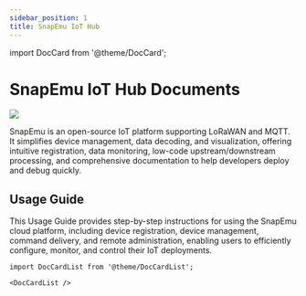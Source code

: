 ```yaml
---
sidebar_position: 1
title: SnapEmu IoT Hub
---
```


import DocCard from '@theme/DocCard';

# SnapEmu IoT Hub Documents




![](/img/main-img/5.png)

SnapEmu is an open-source IoT platform supporting LoRaWAN and MQTT. It simplifies device management, data decoding, and visualization, offering intuitive registration, data monitoring, low-code upstream/downstream processing, and comprehensive documentation to help developers deploy and debug quickly.

## Usage Guide

This Usage Guide provides step-by-step instructions for using the SnapEmu cloud platform, including device registration, device management, command delivery, and remote administration, enabling users to efficiently configure, monitor, and control their IoT deployments.

```mdx-code-block
import DocCardList from '@theme/DocCardList';

<DocCardList />
```